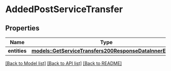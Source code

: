 # AddedPostServiceTransfer

## Properties

Name | Type | Description | Notes
------------ | ------------- | ------------- | -------------
**entities** | [**models::GetServiceTransfers200ResponseDataInnerEntities**](get_service_transfers_200_response_data_inner_entities.md) |  | 

[[Back to Model list]](../README.md#documentation-for-models) [[Back to API list]](../README.md#documentation-for-api-endpoints) [[Back to README]](../README.md)


